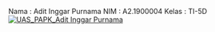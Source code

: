 Nama : Adit Inggar Purnama
NIM : A2.1900004
Kelas : TI-5D
[![UAS_PAPK_Adit Inggar Purnama](https://res.cloudinary.com/marcomontalbano/image/upload/v1642059891/video_to_markdown/images/google-drive--1je17h2YVscUFQOwZR3kmbr8iWpuQRxQm-c05b58ac6eb4c4700831b2b3070cd403.jpg)](https://drive.google.com/file/d/1je17h2YVscUFQOwZR3kmbr8iWpuQRxQm/view?usp=sharing "UAS_PAPK_Adit Inggar Purnama")